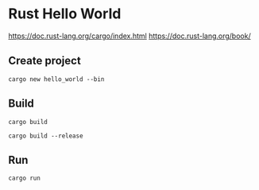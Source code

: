 # Rust Hello World

https://doc.rust-lang.org/cargo/index.html
https://doc.rust-lang.org/book/


## Create project

```cargo new hello_world --bin```

## Build

```cargo build```

```cargo build --release```

## Run

```cargo run```

